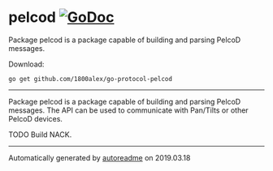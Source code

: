 # pelcod [![GoDoc](https://godoc.org/github.com/1800alex/go-protocol-pelcod?status.svg)](https://godoc.org/github.com/1800alex/go-protocol-pelcod)
Package pelcod is a package capable of building and parsing PelcoD messages.

Download:
```shell
go get github.com/1800alex/go-protocol-pelcod
```

* * *
Package pelcod is a package capable of building and parsing PelcoD messages.
The API can be used to communicate with Pan/Tilts or other PelcoD devices.

TODO Build NACK.



* * *
Automatically generated by [autoreadme](https://github.com/jimmyfrasche/autoreadme) on 2019.03.18
